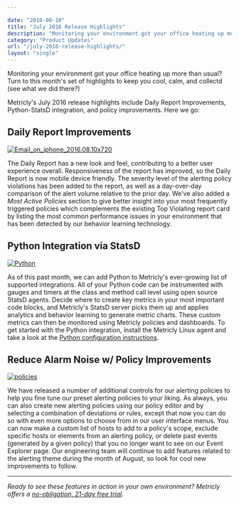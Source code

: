 ```yaml
---

date: "2016-08-10"
title: "July 2016 Release Highlights"
description: "Monitoring your environment got your office heating up more than usual? Turn to this month’s set of highlights to keep you cool, calm, and collectd"
category: "Product Updates"
url: "/july-2016-release-highlights/"
layout: "single"
---
```


Monitoring your environment got your office heating up more than usual? Turn to this month's set of highlights to keep you cool, calm, and collectd (see what we did there?)

Metricly's July 2016 release highlights include Daily Report Improvements, Python-StatsD integration, and policy improvements. Here we go:

Daily Report Improvements
-------------------------

[![Email_on_iphone_2016.08.10x720](https://s3-us-west-2.amazonaws.com/com-netuitive-app-usw2-public/wp-content/uploads/2016/08/Email_on_iphone_2016.08.10x720.gif)](https://s3-us-west-2.amazonaws.com/com-netuitive-app-usw2-public/wp-content/uploads/2016/08/Email_on_iphone_2016.08.10x720.gif)

The Daily Report has a new look and feel, contributing to a better user experience overall. Responsiveness of the report has improved, so the Daily Report is now mobile device friendly. The severity level of the alerting policy violations has been added to the report, as well as a day-over-day comparison of the alert volume relative to the prior day. We've also added a *Most Active Policies* section to give better insight into your most frequently triggered policies which complements the existing Top Violating report card by listing the most common performance issues in your environment that has been detected by our behavior learning technology.

Python Integration via StatsD
-----------------------------

[![Python](https://s3-us-west-2.amazonaws.com/com-netuitive-app-usw2-public/wp-content/uploads/2016/07/imageedit_1_7254343722.png)](https://s3-us-west-2.amazonaws.com/com-netuitive-app-usw2-public/wp-content/uploads/2016/07/imageedit_1_7254343722.png)

As of this past month, we can add Python to Metricly's ever-growing list of supported integrations. All of your Python code can be instrumented with gauges and timers at the class and method call level using open source StatsD agents. Decide where to create key metrics in your most important code blocks, and Metricly's StatsD server picks them up and applies analytics and behavior learning to generate metric charts. These custom metrics can then be monitored using Metricly policies and dashboards. To get started with the Python integration, install the Metricly Linux agent and take a look at the [Python configuration instructions](https://help.netuitive.com/Content/Datasources/Netuitive/python.htm).

Reduce Alarm Noise w/ Policy Improvements
-----------------------------------------

[![policies](https://s3-us-west-2.amazonaws.com/com-netuitive-app-usw2-public/wp-content/uploads/2016/08/policies-1024x513.png)](https://s3-us-west-2.amazonaws.com/com-netuitive-app-usw2-public/wp-content/uploads/2016/08/policies.png)

We have released a number of additional controls for our alerting policies to help you fine tune our preset alerting policies to your liking. As always, you can also create new alerting policies using our policy editor and by selecting a combination of deviations or rules, except that now you can do so with even more options to choose from in our user interface menus. You can now make a custom list of hosts to add to a policy's scope, exclude specific hosts or elements from an alerting policy, or delete past events (generated by a given policy) that you no longer want to see on our Event Explorer page. Our engineering team will continue to add features related to the alerting theme during the month of August, so look for cool new improvements to follow.

* * * * *

*Ready to see these features in  action in your own environment? Metricly offers a [no-obligation, 21-day free trial](/signup).*

